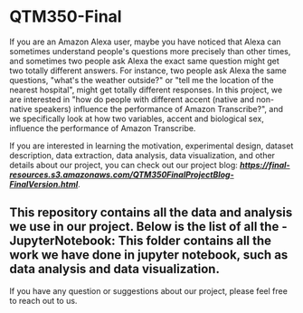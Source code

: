 # QTM350-Final

If you are an Amazon Alexa user, maybe you have noticed that Alexa can sometimes understand people's questions more precisely than other times, and sometimes two people ask Alexa the exact same question might get two totally different answers. For instance, two people ask Alexa the same questions, "what's the weather outside?" or "tell me the location of the nearest hospital", might get totally different responses. In this project, we are interested in "how do people with different accent (native and non-native speakers) influence the performance of Amazon Transcribe?", and we specifically look at how two variables, accent and biological sex, influence the performance of Amazon Transcribe.

If you are interested in learning the motivation, experimental design, dataset description, data extraction, data analysis, data visualization, and other details about our project, you can check out our project blog: ***https://final-resources.s3.amazonaws.com/QTM350FinalProjectBlog-FinalVersion.html***.

This repository contains all the data and analysis we use in our project. Below is the list of all the
  -JupyterNotebook: This folder contains all the work we have done in jupyter notebook, such as data analysis and data visualization.
  -

If you have any question or suggestions about our project, please feel free to reach out to us. 
